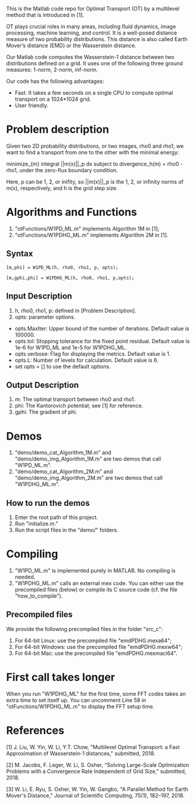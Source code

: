 This is the Matlab code repo for Optimal Transport (OT) by a multilevel method that is introduced in [1].

OT plays crucial roles in many areas, including fluid dynamics, image processing, machine learning, and control. It is a well-posed distance measure of two probability distributions. This distance is also called Earth Mover’s distance (EMD) or the Wasserstein distance.

Our Matlab code computes the Wasserstein-1 distance between two distributions defined on a grid. It uses one of the following three ground measures: 1-norm, 2-norm, inf-norm.

Our code has the following advantages:
* Fast. It takes a few seconds on a single CPU to compute optimal transport on a 1024*1024 grid.
* User friendly.

Problem description
===================
Given two 2D probability distributions, or two images, rho0 and rho1, we want to find a transport from one to the other with the minimal energy:

minimize_{m} integral ||m(x)||_p dx
subject to   divergence_h(m) = rho0 - rho1,
             under the zero-flux boundary condition.

Here, p can be 1, 2, or inifity, so ||m(x)||_p is the 1, 2, or infinity norms of m(x), respectively,
and h is the grid step size.

Algorithms and Functions
========================
1. "otFunctions/W1PD_ML.m" implements Algorithm 1M in [1];
2. "otFunctions/W1PDHG_ML.m" implements Algorithm 2M in [1].

## Syntax
```
[m,phi] = W1PD_ML(h, rho0, rho1, p, opts);

[m,gphi,phi] = W1PDHG_ML(h, rho0, rho1, p,opts);
```

## Input Description
1. h, rho0, rho1, p: defined in [Problem Description].
2. opts: parameter options. 
  * opts.MaxIter: Upper bound of the number of iterations. Default value is 100000.
  * opts.tol: Stopping tolerance for the fixed point residual. Default value is 1e-6 for W1PD_ML and 1e-5 for W1PDHG_ML.
  * opts.verbose: Flag for displaying the metrics. Default value is 1.
  * opts.L: Number of levels for calculation. Default value is 6.
  * set opts = [] to use the default options.

## Output Description
1. m: The optimal transport between rho0 and rho1.
2. phi: The Kantorovich potential; see [1] for reference.
3. gphi: The gradient of phi.

Demos
=====
1. "demo/demo_cat_Algorithm_1M.m" and "demo/demo_img_Algorithm_1M.m" are two demos that call "W1PD_ML.m".
2. "demo/demo_cat_Algorithm_2M.m" and "demo/demo_img_Algorithm_2M.m" are two demos that call "W1PDHG_ML.m".

## How to run the demos
1. Enter the root path of this project.
2. Run "initialize.m."
3. Run the script files in the "demo/" folders.

Compiling
===========
1. "W1PD_ML.m" is implemented purely in MATLAB. No compiling is needed.
2. "W1PDHG_ML.m" calls an external mex code. You can either use the precompiled files (below) or compile its C source code (cf. the file "how_to_compile").

## Precompiled files
We provide the following precompiled files in the folder "src_c":
1. For 64-bit Linux: use the precompiled file "emdPDHG.mexa64";
2. For 64-bit Windows: use the precompiled file "emdPDHG.mexw64";
3. For 64-bit Mac: use the precompiled file "emdPDHG.mexmaci64".

First call takes longer
==============
When you run "W1PDHG_ML" for the first time, some FFT codes takes an extra time to set itself up. You can uncomment Line 58 in "otFunctions/W1PDHG_ML.m" to display the FFT setup time.

References
==========
[1] J. Liu, W. Yin, W. Li, Y.T. Chow, "Multilevel Optimal Transport: a Fast Approximation of Wasserstein-1 distances," submitted, 2018.

[2] M. Jacobs, F. Leger, W. Li, S. Osher, "Solving Large-Scale Optimization Problems with a Convergence Rate Independent of Grid Size," submitted, 2018.

[3] W. Li, E. Ryu, S. Osher, W. Yin, W. Gangbo, "A Parallel Method for Earth Mover's Distance," Journal of Scientific Computing, 75(1), 182–197, 2018.

